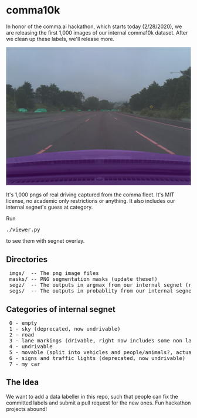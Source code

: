 # comma10k

In honor of the comma.ai hackathon, which starts today (2/28/2020), we are releasing the first 1,000 images of our internal comma10k dataset. After we clean up these labels, we'll release more.

![Alt](sample.jpg "First image from the dataset")

It's 1,000 pngs of real driving captured from the comma fleet. It's MIT license, no academic only restrictions or anything. It also includes our internal segnet's guess at category.

Run <pre>./viewer.py</pre> to see them with segnet overlay.

## Directories

<pre>
 imgs/  -- The png image files
 masks/ -- PNG segmentation masks (update these!)
 segz/  -- The outputs in argmax from our internal segnet (removed, fix viewer)
 segs/  -- The outputs in probablity from our internal segnet (unreleased, too big)
</pre>

## Categories of internal segnet

<pre>
 0 - empty
 1 - sky (deprecated, now undrivable)
 2 - road
 3 - lane markings (drivable, right now includes some non lane markings, remove these!)
 4 - undrivable
 5 - movable (split into vehicles and people/animals?, actually don't)
 6 - signs and traffic lights (deprecated, now undrivable)
 7 - my car
</pre>

## The Idea

We want to add a data labeller in this repo, such that people can fix the committed labels and submit a pull request for the new ones. Fun hackathon projects abound!

